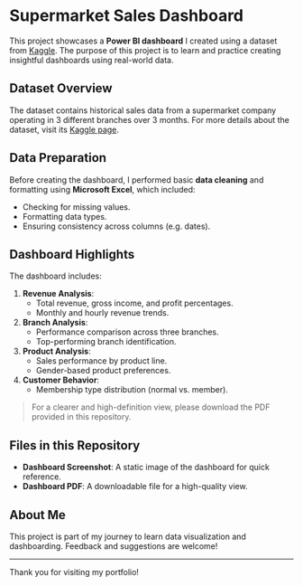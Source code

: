 # Supermarket Sales Dashboard

This project showcases a **Power BI dashboard** I created using a dataset from [Kaggle](https://www.kaggle.com/datasets/aungpyaeap/supermarket-sales). The purpose of this project is to learn and practice creating insightful dashboards using real-world data.

## Dataset Overview
The dataset contains historical sales data from a supermarket company operating in 3 different branches over 3 months. For more details about the dataset, visit its [Kaggle page](https://www.kaggle.com/datasets/aungpyaeap/supermarket-sales).

## Data Preparation
Before creating the dashboard, I performed basic **data cleaning** and formatting using **Microsoft Excel**, which included:
- Checking for missing values.
- Formatting data types.
- Ensuring consistency across columns (e.g. dates).

## Dashboard Highlights
The dashboard includes:
1. **Revenue Analysis**:
   - Total revenue, gross income, and profit percentages.
   - Monthly and hourly revenue trends.
2. **Branch Analysis**:
   - Performance comparison across three branches.
   - Top-performing branch identification.
3. **Product Analysis**:
   - Sales performance by product line.
   - Gender-based product preferences.
4. **Customer Behavior**:
   - Membership type distribution (normal vs. member).

> For a clearer and high-definition view, please download the PDF provided in this repository.

## Files in this Repository
- **Dashboard Screenshot**: A static image of the dashboard for quick reference.
- **Dashboard PDF**: A downloadable file for a high-quality view.

## About Me
This project is part of my journey to learn data visualization and dashboarding. Feedback and suggestions are welcome!

---

Thank you for visiting my portfolio!
